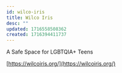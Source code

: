 ```yaml
---
id: wilco-iris
title: Wilco Iris
desc: ""
updated: 1716558508362
created: 1716394411737
---
```


A Safe Space for LGBTQIA+ Teens

[https://wilcoiris.org/](https://wilcoiris.org/)
